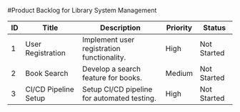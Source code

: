 #Product Backlog for Library System Management

| ID | Title | Description | Priority | Status |
|---|---|---|---|---|
| 1 | User Registration | Implement user registration functionality. | High | Not Started |
| 2 | Book Search | Develop a search feature for books. | Medium | Not Started |
| 3 | CI/CD Pipeline Setup | Setup CI/CD pipeline for automated testing. | High | Not Started |
